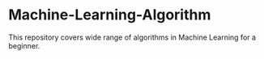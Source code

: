 # Machine-Learning-Algorithm
This repository covers wide range of algorithms in Machine Learning for a beginner.
